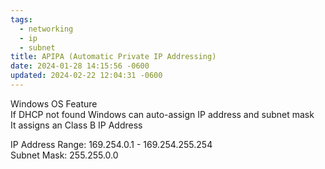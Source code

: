 ```yaml
---
tags:
  - networking
  - ip
  - subnet
title: APIPA (Automatic Private IP Addressing)
date: 2024-01-28 14:15:56 -0600
updated: 2024-02-22 12:04:31 -0600
---
```


Windows OS Feature  
If DHCP not found Windows can auto-assign IP address and subnet mask  
It assigns an Class B IP Address  

IP Address Range: 169.254.0.1 - 169.254.255.254  
Subnet Mask: 255.255.0.0
